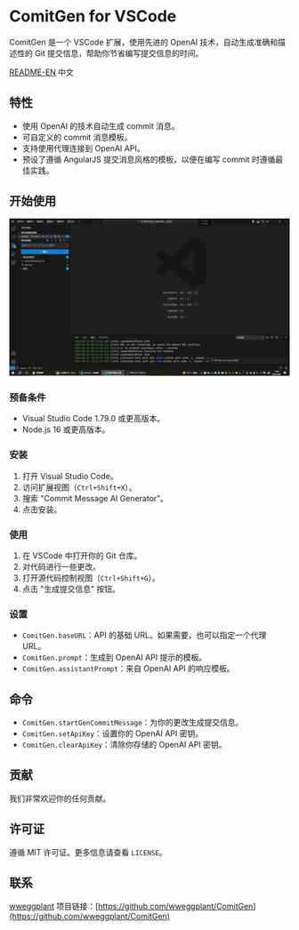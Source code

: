 # ComitGen for VSCode

ComitGen 是一个 VSCode 扩展，使用先进的 OpenAI 技术，自动生成准确和描述性的 Git 提交信息，帮助你节省编写提交信息的时间。

[README-EN](./README.md) 中文

## 特性

- 使用 OpenAI 的技术自动生成 commit 消息。
- 可自定义的 commit 消息模板。
- 支持使用代理连接到 OpenAI API。
- 预设了遵循 AngularJS 提交消息风格的模板，以便在编写 commit 时遵循最佳实践。


## 开始使用
![屏幕截图](./assets/screenshot.gif)

### 预备条件

- Visual Studio Code 1.79.0 或更高版本。
- Node.js 16 或更高版本。

### 安装

1. 打开 Visual Studio Code。
2. 访问扩展视图（`Ctrl+Shift+X`）。
3. 搜索 "Commit Message AI Generator"。
4. 点击安装。

### 使用

1. 在 VSCode 中打开你的 Git 仓库。
2. 对代码进行一些更改。
3. 打开源代码控制视图（`Ctrl+Shift+G`）。
4. 点击 "生成提交信息" 按钮。

### 设置

- `ComitGen.baseURL`：API 的基础 URL。如果需要，也可以指定一个代理 URL。
- `ComitGen.prompt`：生成到 OpenAI API 提示的模板。
- `ComitGen.assistantPrompt`：来自 OpenAI API 的响应模板。

## 命令

- `ComitGen.startGenCommitMessage`：为你的更改生成提交信息。
- `ComitGen.setApiKey`：设置你的 OpenAI API 密钥。
- `ComitGen.clearApiKey`：清除你存储的 OpenAI API 密钥。

## 贡献

我们非常欢迎你的任何贡献。

## 许可证

遵循 MIT 许可证。更多信息请查看 `LICENSE`。

## 联系

[wweggplant](mailto:weiainijiujiu@126.com)
项目链接：[https://github.com/wweggplant/ComitGen](https://github.com/wweggplant/ComitGen)
